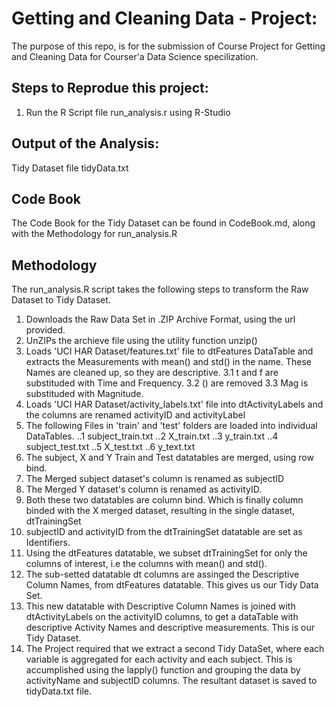 # Getting and Cleaning Data - Project:

The purpose of this repo, is for the submission of Course Project for Getting and Cleaning Data for Courser'a Data Science specilization.

## Steps to Reprodue this project:

1. Run the R Script file run_analysis.r using R-Studio

## Output of the Analysis:

Tidy Dataset file tidyData.txt

## Code Book

The Code Book for the Tidy Dataset can be found in CodeBook.md, along with the Methodology for run_analysis.R

## Methodology

The run_analysis.R script takes the following steps to transform the Raw Dataset to Tidy Dataset.

1. Downloads the Raw Data Set in .ZIP Archive Format, using the url provided.
2. UnZIPs the archieve file using the utility function unzip()
3. Loads 'UCI HAR Dataset/features.txt' file to dtFeatures DataTable and extracts the Measurements with mean() and std() in the name. These Names are cleaned up, so they are descriptive. 
3.1 t and f are substituded with Time and Frequency. 
3.2 () are removed
3.3 Mag is substituded with Magnitude.
4. Loads 'UCI HAR Dataset/activity_labels.txt' file into dtActivityLabels and the columns are renamed activityID and activityLabel
5. The following Files in 'train' and 'test' folders are loaded into individual DataTables.
..1 subject_train.txt
..2 X_train.txt
..3 y_train.txt
..4 subject_test.txt
..5 X_test.txt
..6 y_text.txt
6. The subject, X and Y Train and Test datatables are  merged, using row bind.
7. The Merged subject dataset's column is renamed as subjectID
8. The Merged Y dataset's column is renamed as activityID.
9. Both these two datatables are column bind. Which is finally column binded with the X merged dataset, resulting in the single dataset, dtTrainingSet
10. subjectID and activityID from the dtTrainingSet datatable are set as Identifiers.
11. Using the dtFeatures datatable, we subset dtTrainingSet for only the columns of interest, i.e the columns with mean() and std().
12. The sub-setted datatable dt columns are assinged the Descriptive Column Names, from dtFeatures datatable. This gives us our Tidy Data Set.
13. This new datatable with Descriptive Column Names is joined with dtActivityLabels on the activityID columns, to get a dataTable with descriptive Activity Names and descriptive measurements. This is our Tidy Dataset.
14. The Project required that we extract a second Tidy DataSet, where each variable is aggregated for each activity and each subject. This is accumplished using the lapply() function and grouping the data by activityName and subjectID columns. The resultant dataset is saved to tidyData.txt file.
